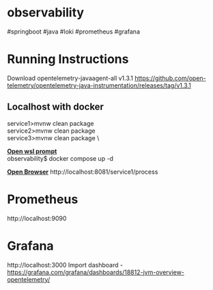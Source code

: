 # observability
#springboot #java #loki #prometheus #grafana

# Running Instructions
Download opentelemetry-javaagent-all v1.3.1
https://github.com/open-telemetry/opentelemetry-java-instrumentation/releases/tag/v1.3.1

## Localhost with docker
service1>mvnw clean package \
service2>mvnw clean package \
service3>mvnw clean package \

<u><b>Open wsl prompt</b></u> \
observability$ docker compose up -d

<u><b>Open Browser</u></b>
http://localhost:8081/service1/process


# Prometheus
http://localhost:9090

# Grafana
http://localhost:3000
Import dashboard - https://grafana.com/grafana/dashboards/18812-jvm-overview-opentelemetry/